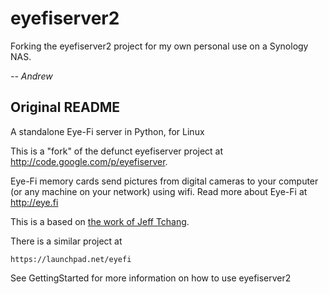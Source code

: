eyefiserver2
============

Forking the eyefiserver2 project for my own personal use on a Synology
NAS.

*-- Andrew* 

Original README
---------------

A standalone Eye-Fi server in Python, for Linux

This is a "fork" of the defunct eyefiserver project at
http://code.google.com/p/eyefiserver.

Eye-Fi memory cards send pictures from digital cameras to your
computer (or any machine on your network) using wifi. Read more about
Eye-Fi at http://eye.fi

This is a based on [the work of Jeff
Tchang](http://returnbooleantrue.blogspot.nl/2009/01/eye-fi-standalone-server.html).

There is a similar project at

    https://launchpad.net/eyefi

See GettingStarted for more information on how to use eyefiserver2

